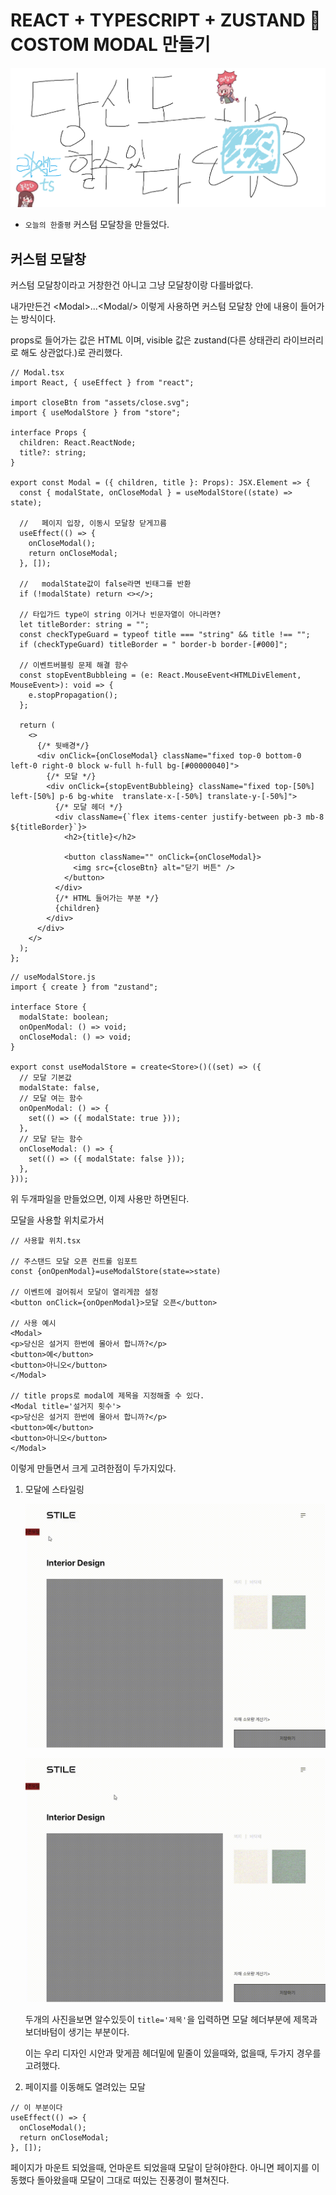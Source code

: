 # REACT + TYPESCRIPT + ZUSTAND :punch: COSTOM MODAL 만들기

![Alt text](../images/canIReactBG/%EB%8B%B9%EC%8B%A0%EB%8F%84%ED%95%A0%EC%88%98%EC%9E%88%EB%8B%A4%ED%83%80%EC%9E%85%EC%8A%A4%ED%81%AC%EB%A6%BD%ED%8A%B8.png)

- `오늘의 한줄평` 커스텀 모달창을 만들었다.

## 커스텀 모달창

커스텀 모달창이라고 거창한건 아니고 그냥 모달창이랑 다를바없다.

내가만든건 &lt;Modal&gt;...&lt;Modal/&gt; 이렇게 사용하면 커스텀 모달창 안에 내용이 들어가는 방식이다.

props로 들어가는 값은 HTML 이며, visible 값은 zustand(다른 상태관리 라이브러리로 해도 상관없다.)로 관리했다.

```tsx
// Modal.tsx
import React, { useEffect } from "react";

import closeBtn from "assets/close.svg";
import { useModalStore } from "store";

interface Props {
  children: React.ReactNode;
  title?: string;
}

export const Modal = ({ children, title }: Props): JSX.Element => {
  const { modalState, onCloseModal } = useModalStore((state) => state);

  //   페이지 입장, 이동시 모달창 닫게끄름
  useEffect(() => {
    onCloseModal();
    return onCloseModal;
  }, []);

  //   modalState값이 false라면 빈태그를 반환
  if (!modalState) return <></>;

  // 타입가드 type이 string 이거나 빈문자열이 아니라면?
  let titleBorder: string = "";
  const checkTypeGuard = typeof title === "string" && title !== "";
  if (checkTypeGuard) titleBorder = " border-b border-[#000]";

  // 이벤트버블링 문제 해결 함수
  const stopEventBubbleing = (e: React.MouseEvent<HTMLDivElement, MouseEvent>): void => {
    e.stopPropagation();
  };

  return (
    <>
      {/* 뒷배경*/}
      <div onClick={onCloseModal} className="fixed top-0 bottom-0 left-0 right-0 block w-full h-full bg-[#00000040]">
        {/* 모달 */}
        <div onClick={stopEventBubbleing} className="fixed top-[50%] left-[50%] p-6 bg-white  translate-x-[-50%] translate-y-[-50%]">
          {/* 모달 헤더 */}
          <div className={`flex items-center justify-between pb-3 mb-8 ${titleBorder}`}>
            <h2>{title}</h2>

            <button className="" onClick={onCloseModal}>
              <img src={closeBtn} alt="닫기 버튼" />
            </button>
          </div>
          {/* HTML 들어가는 부분 */}
          {children}
        </div>
      </div>
    </>
  );
};
```

```tsx
// useModalStore.js
import { create } from "zustand";

interface Store {
  modalState: boolean;
  onOpenModal: () => void;
  onCloseModal: () => void;
}

export const useModalStore = create<Store>()((set) => ({
  // 모달 기본값
  modalState: false,
  // 모달 여는 함수
  onOpenModal: () => {
    set(() => ({ modalState: true }));
  },
  // 모달 닫는 함수
  onCloseModal: () => {
    set(() => ({ modalState: false }));
  },
}));
```

위 두개파일을 만들었으면, 이제 사용만 하면된다.

모달을 사용할 위치로가서

```tsx
// 사용할 위치.tsx

// 주스탠드 모달 오픈 컨트롤 임포트
const {onOpenModal}=useModalStore(state=>state)

// 이벤트에 걸어줘서 모달이 열리게끔 설정
<button onClick={onOpenModal}>모달 오픈</button>

// 사용 예시
<Modal>
<p>당신은 설거지 한번에 몰아서 합니까?</p>
<button>예</button>
<button>아니오</button>
</Modal>

// title props로 modal에 제목을 지정해줄 수 있다.
<Modal title='설거지 횟수'>
<p>당신은 설거지 한번에 몰아서 합니까?</p>
<button>예</button>
<button>아니오</button>
</Modal>
```

이렇게 만들면서 크게 고려한점이 두가지있다.

1. 모달에 스타일링

   ![Alt text](images/0824/%EB%85%B9%ED%99%94_2023_08_22_21_00_10_688.gif)

   ![Alt text](images/0824/%EB%85%B9%ED%99%94_2023_08_22_21_01_02_137.gif)

   두개의 사진을보면 알수있듯이 `title='제목'`을 입력하면 모달 헤더부분에 제목과 보더바텀이 생기는 부분이다.

   이는 우리 디자인 시안과 맞게끔 헤더밑에 밑줄이 있을때와, 없을때, 두가지 경우를 고려했다.

2. 페이지를 이동해도 열려있는 모달

```tsx
// 이 부분이다
useEffect(() => {
  onCloseModal();
  return onCloseModal;
}, []);
```

페이지가 마운트 되었을때, 언마운트 되었을때 모달이 닫혀야한다. 아니면 페이지를 이동했다 돌아왔을때 모달이 그대로 떠있는 진풍경이 펼쳐진다.
